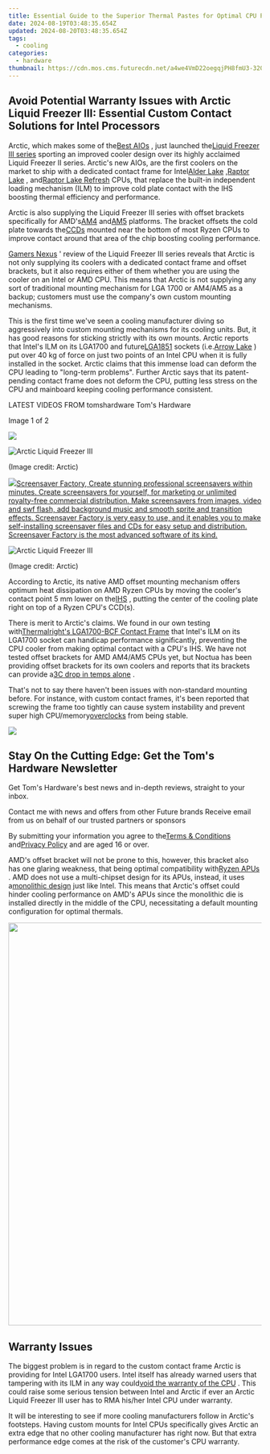 ```yaml
---
title: Essential Guide to the Superior Thermal Pastes for Optimal CPU Performance - 2024 Edition, Based on Extensive Tests of 90 Products
date: 2024-08-19T03:48:35.654Z
updated: 2024-08-20T03:48:35.654Z
tags:
  - cooling
categories:
  - hardware
thumbnail: https://cdn.mos.cms.futurecdn.net/a4we4VmD22oegqjPH8fmU3-320-80.png
---
```


## Avoid Potential Warranty Issues with Arctic Liquid Freezer III: Essential Custom Contact Solutions for Intel Processors

Arctic, which makes some of the[Best AIOs](https://www.tomshardware.com/best-picks/best-aio-coolers) , just launched the[Liquid Freezer III series](https://www.arctic.de/us/Liquid-Freezer-III-Series) sporting an improved cooler design over its highly acclaimed Liquid Freezer II series. Arctic's new AIOs, are the first coolers on the market to ship with a dedicated contact frame for Intel[Alder Lake](https://www.tomshardware.com/reviews/intel-core-i9-12900k-and-core-i5-12600k-review-retaking-the-gaming-crown) ,[Raptor Lake](https://www.tomshardware.com/reviews/intel-core-i9-13900k-i5-13600k-cpu-review) , and[Raptor Lake Refresh](https://www.tomshardware.com/news/intel-core-i9-14900k-cpu-review) CPUs, that replace the built-in independent loading mechanism (ILM) to improve cold plate contact with the IHS boosting thermal efficiency and performance.

 Arctic is also supplying the Liquid Freezer III series with offset brackets specifically for AMD's[AM4](https://www.tomshardware.com/best-picks/best-amd-b550-motherboards) and[AM5](https://www.tomshardware.com/features/x670-motherboard-overview) platforms. The bracket offsets the cold plate towards the[CCDs](https://www.tomshardware.com/news/amd-recycles-dual-chiplet-ryzen-7000-as-ryzen-5-7600x-cpus) mounted near the bottom of most Ryzen CPUs to improve contact around that area of the chip boosting cooling performance.

[Gamers Nexus](https://www.youtube.com/watch?v=zfffNRTOZCc) ' review of the Liquid Freezer III series reveals that Arctic is not only supplying its coolers with a dedicated contact frame and offset brackets, but it also requires either of them whether you are using the cooler on an Intel or AMD CPU. This means that Arctic is not supplying any sort of traditional mounting mechanism for LGA 1700 or AM4/AM5 as a backup; customers must use the company's own custom mounting mechanisms.

 This is the first time we've seen a cooling manufacturer diving so aggressively into custom mounting mechanisms for its cooling units. But, it has good reasons for sticking strictly with its own mounts. Arctic reports that Intel's ILM on its LGA1700 and future[LGA1851](https://www.tomshardware.com/news/intel-lga1851-socket-for-future-arrow-lake-cpus-detailed) sockets (i.e.[Arrow Lake](https://www.tomshardware.com/pc-components/cpus/intel-announces-arrow-lake-and-lunar-lake-will-arrive-in-2024-with-3-times-more-gpu-and-ai-acceleration-performance) ) put over 40 kg of force on just two points of an Intel CPU when it is fully installed in the socket. Arctic claims that this immense load can deform the CPU leading to "long-term problems". Further Arctic says that its patent-pending contact frame does not deform the CPU, putting less stress on the CPU and mainboard keeping cooling performance consistent.

 LATEST VIDEOS FROM tomshardware Tom's Hardware

 Image 1 of 2

<!-- affiliate ads begin -->
<a href="https://shop.mondly.com/affiliate.php?ACCOUNT=ATISTUDI&AFFILIATE=108875&PATH=https%3A%2F%2Fwww.mondly.com%3FAFFILIATE%3D108875%26RESOURCE%3D%2BBusiness%2B970x90%2B"><img src="https://secure.avangate.com/images/merchant/69c418c33ec2e1a4267fa9bb77fa1428/business-970x90.gif" border="0"></a>
<!-- affiliate ads end -->
![Arctic Liquid Freezer III](https://vanilla.futurecdn.net/cyclingnews/media/img/missing-image.svg)

 (Image credit: Arctic)

<!-- affiliate ads begin -->
<a href="https://secure.2checkout.com/order/checkout.php?PRODS=194977&QTY=1&AFFILIATE=108875&CART=1"><img src="https://www.blumentals.net/scrfactory/images/screensaver-software.png" border="0">Screensaver Factory, Create stunning professional screensavers within minutes. Create screensavers for yourself, for marketing or unlimited royalty-free commercial distribution. Make screensavers from images, video and swf flash, add background music and smooth sprite and transition effects. Screensaver Factory is very easy to use, and it enables you to make self-installing screensaver files and CDs for easy setup and distribution. Screensaver Factory is the most advanced software of its kind.</a>
<!-- affiliate ads end -->
![Arctic Liquid Freezer III](https://vanilla.futurecdn.net/cyclingnews/media/img/missing-image.svg)

 (Image credit: Arctic)

 According to Arctic, its native AMD offset mounting mechanism offers optimum heat dissipation on AMD Ryzen CPUs by moving the cooler's contact point 5 mm lower on the[IHS](https://www.tomshardware.com/reviews/integrated-heat-spreader-ihs-definition,5747.html) , putting the center of the cooling plate right on top of a Ryzen CPU's CCD(s).

 There is merit to Arctic's claims. We found in our own testing with[Thermalright's LGA1700-BCF Contact Frame](https://www.tomshardware.com/reviews/thermalright-lga1700-bcf-contact-frame) that Intel's ILM on its LGA1700 socket can handicap performance significantly, preventing the CPU cooler from making optimal contact with a CPU's IHS. We have not tested offset brackets for AMD AM4/AM5 CPUs yet, but Noctua has been providing offset brackets for its own coolers and reports that its brackets can provide a[3C drop in temps alone](https://www.tomshardware.com/news/noctuas-offset-mounting-bars-can-lower-am5-cpu-temps) .

 That's not to say there haven't been issues with non-standard mounting before. For instance, with custom contact frames, it's been reported that screwing the frame too tightly can cause system instability and prevent super high CPU/memory[overclocks](https://www.tomshardware.com/how-to/how-to-overclock-a-cpu) from being stable.

<!-- affiliate ads begin -->
<a href="https://secure.2checkout.com/order/checkout.php?PRODS=3546200&QTY=1&AFFILIATE=108875&CART=1"><img src="http://www.binteko.com/sites/default/files/banner01_468x60a.gif" border="0"></a>
<!-- affiliate ads end -->
## Stay On the Cutting Edge: Get the Tom's Hardware Newsletter

 Get Tom's Hardware's best news and in-depth reviews, straight to your inbox.

 Contact me with news and offers from other Future brands  Receive email from us on behalf of our trusted partners or sponsors

 By submitting your information you agree to the[Terms & Conditions](https://futureplc.com/terms-conditions/) and[Privacy Policy](https://futureplc.com/privacy-policy/) and are aged 16 or over.

 AMD's offset bracket will not be prone to this, however, this bracket also has one glaring weakness, that being optimal compatibility with[Ryzen APUs](https://www.tomshardware.com/pc-components/cpus/amd-launches-ryzen-8000g-phoenix-apus-brings-ai-to-the-desktop-pc-reveals-zen-4c-clocks-for-the-first-time) . AMD does not use a multi-chipset design for its APUs, instead, it uses a[monolithic design](https://www.tomshardware.com/news/amd-confirms-chiplet-designs-future-mobile-cpus) just like Intel. This means that Arctic's offset could hinder cooling performance on AMD's APUs since the monolithic die is installed directly in the middle of the CPU, necessitating a default mounting configuration for optimal thermals.

<!-- affiliate ads begin -->
<a href="https://aspironcom.sjv.io/c/5597632/1941789/21554" target="_top" id="1941789"><img src="//a.impactradius-go.com/display-ad/21554-1941789" border="0" alt="" width="650" height="800"/></a><img height="0" width="0" src="https://imp.pxf.io/i/5597632/1941789/21554" style="position:absolute;visibility:hidden;" border="0" />
<!-- affiliate ads end -->
## Warranty Issues

 The biggest problem is in regard to the custom contact frame Arctic is providing for Intel LGA1700 users. Intel itself has already warned users that tampering with its ILM in any way could[void the warranty of the CPU](https://www.tomshardware.com/news/intel-comments-on-alder-lakes-warping-and-bending-issues-mods-void-warranty) . This could raise some serious tension between Intel and Arctic if ever an Arctic Liquid Freezer III user has to RMA his/her Intel CPU under warranty.

 It will be interesting to see if more cooling manufacturers follow in Arctic's footsteps. Having custom mounts for Intel CPUs specifically gives Arctic an extra edge that no other cooling manufacturer has right now. But that extra performance edge comes at the risk of the customer's CPU warranty.


<ins class="adsbygoogle"
     style="display:block"
     data-ad-format="autorelaxed"
     data-ad-client="ca-pub-7571918770474297"
     data-ad-slot="1223367746"></ins>



<ins class="adsbygoogle"
     style="display:block"
     data-ad-client="ca-pub-7571918770474297"
     data-ad-slot="8358498916"
     data-ad-format="auto"
     data-full-width-responsive="true"></ins>


